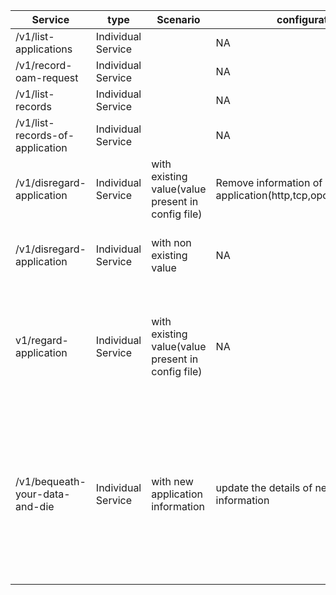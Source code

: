 |   Service      | type   | Scenario |  configuration      | callbacks   | passed |   issues |
|--------------|-----------|------------|--------------|-----------|------------|--------------|
|/v1/list-applications|Individual Service||NA||yes||
|/v1/record-oam-request|Individual Service||NA||yes||
|/v1/list-records|Individual Service||NA||yes||
|/v1/list-records-of-application|Individual Service||NA||yes||
|/v1/disregard-application|Individual Service|with existing  value(value present in config file)|Remove information of application(http,tcp,opc,andforwarding)|/v1/disregard-application<br>/v1/delete-ltp-and-dependents|yes||
|/v1/disregard-application|Individual Service|with non existing  value|NA|/v1/disregard-application<br>/v1/delete-ltp-and-dependents|yes||
|v1/regard-application|Individual Service|with existing  value(value present in config file)|NA|/v1/add-operation-client-to-link<br>/v1/redirect-oam-request-information<br>/v1/add-operation-client-to-link|NO|https://github.com/openBackhaul/OamLog/issues/338 <br> https://github.com/openBackhaul/OamLog/issues/339<br>https://github.com/openBackhaul/OamLog/issues/345|
|/v1/bequeath-your-data-and-die|Individual Service|with new application information |update the details of new relaese information|/v1/regard-application<br>/v1/notify-approvals<br>/v1/notify-withdrawn-approvals<br>/v1/end-subscription<br>/v1/relay-server-replacement<br>/v1/deregister-application|yes|https://github.com/openBackhaul/OamLog/issues/343|
